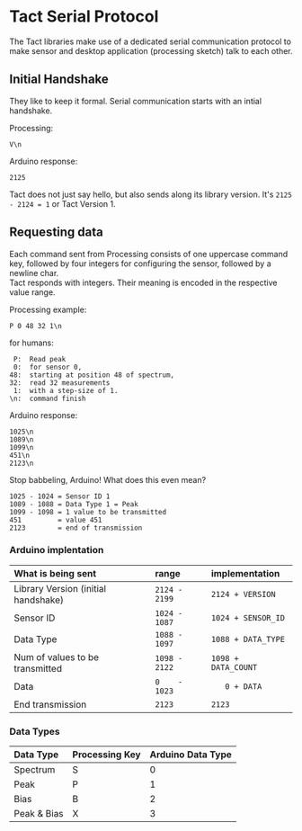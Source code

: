 # Tact Serial Protocol

The Tact libraries make use of a dedicated serial communication protocol to make sensor and desktop application (processing sketch) talk to each other.


## Initial Handshake
They like to keep it formal. Serial communication starts with an intial handshake. 

Processing:
    
    V\n
    
Arduino response:

	2125

Tact does not just say hello, but also sends along its library version. It's `2125 - 2124 = 1` or Tact Version 1.



## Requesting data
Each command sent from Processing consists of one uppercase command key, followed by four integers for configuring the sensor, followed by a newline char.   
Tact responds with integers. Their meaning is encoded in the respective value range.

Processing example:

    P 0 48 32 1\n
    
for humans: 

     P:  Read peak
     0:  for sensor 0, 
    48:  starting at position 48 of spectrum,
    32:  read 32 measurements
     1:  with a step-size of 1.
    \n:  command finish
       
Arduino response:
	
	1025\n
	1089\n
	1099\n
	451\n
	2123\n
	
Stop babbeling, Arduino! What does this even mean?

	1025 - 1024 = Sensor ID 1
	1089 - 1088 = Data Type 1 = Peak
	1099 - 1098 = 1 value to be transmitted
	451         = value 451
	2123        = end of transmission	


### Arduino implentation
| What is being sent                   | range            | implementation         |
| :----------------------------------- | :--------------- | :--------------------- |
| Library Version (initial handshake)  | `2124 - 2199`    | `2124 + VERSION`       |
| Sensor ID                            | `1024 - 1087`    | `1024 + SENSOR_ID`     |
| Data Type                            | `1088 - 1097`    | `1088 + DATA_TYPE`     |
| Num of values to be transmitted      | `1098 - 2122`    | `1098 + DATA_COUNT`    |
| Data                                 | `0    - 1023`    | `   0 + DATA`          |
| End transmission                     | `2123`           | `2123`                 |


### Data Types
| Data Type   | Processing Key | Arduino Data Type |
| :---------- | :---------     | :---------------- |
| Spectrum    | S              | 0                 |
| Peak        | P              | 1                 |
| Bias        | B              | 2                 |
| Peak & Bias | X              | 3                 |

